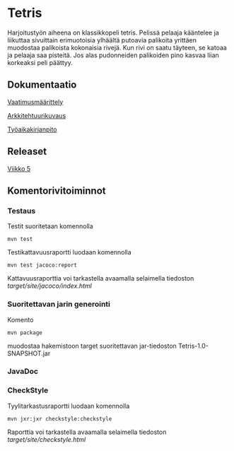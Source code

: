 # Tetris
Harjoitustyön aiheena on klassikkopeli tetris. Pelissä pelaaja kääntelee ja liikuttaa sivuittain erimuotoisia ylhäältä putoavia palikoita yrittäen muodostaa palikoista kokonaisia rivejä. Kun rivi on saatu täyteen, se katoaa ja pelaaja saa pisteitä. Jos alas pudonneiden palikoiden pino kasvaa liian korkeaksi peli päättyy.

## Dokumentaatio

[Vaatimusmäärittely](/dokumentaatio/vaatimusmaarittely.md)

[Arkkitehtuurikuvaus](/dokumentaatio/arkkitehtuuri.md)

[Työaikakirjanpito](/dokumentaatio/tuntikirjanpito.md)

## Releaset

[Viikko 5](https://github.com/helihyv/ot-harjoitustyo/releases/tag/Viikko5)

## Komentorivitoiminnot

### Testaus

Testit suoritetaan komennolla

`mvn test`

Testikattavuusraportti luodaan komennolla

`mvn test jacoco:report`

Kattavuusraporttia voi tarkastella avaamalla selaimella tiedoston _target/site/jacoco/index.html_

### Suoritettavan jarin generointi

Komento

`mvn package`

muodostaa hakemistoon target suoritettavan jar-tiedoston Tetris-1.0-SNAPSHOT.jar

### JavaDoc

### CheckStyle

Tyylitarkastusraportti luodaan komennolla

`mvn jxr:jxr checkstyle:checkstyle`

Raporttia voi tarkastella avaamalla selaimella tiedoston _target/site/checkstyle.html_



